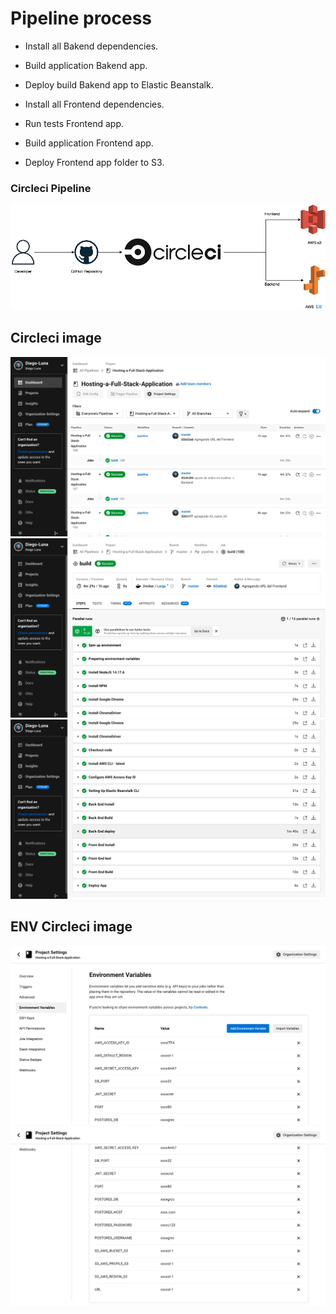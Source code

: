 # Pipeline process

* Install all Bakend dependencies.
* Build application Bakend app.
* Deploy build Bakend app to Elastic Beanstalk.

* Install all Frontend dependencies.
* Run tests Frontend app.
* Build application Frontend app.
* Deploy Frontend app folder to S3.

### Circleci Pipeline
![circleci pipeline](./circleci_pipeline.png)

## Circleci image
![Circleci image](./circleci-1.png)
![Circleci image](./circleci-2.png)
![Circleci image](./circleci-3.png)

## ENV Circleci image
![ENV Circleci image](./env-cirlceci-1.png)
![ENV Circleci image](./env-cirlceci-2.png)